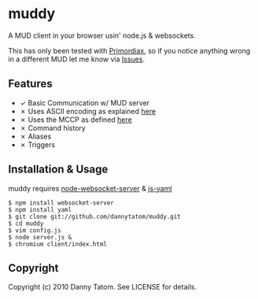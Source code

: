 # muddy

A MUD client in your browser usin' node.js & websockets.

This has only been tested with [Primordiax](http://primordiax.com),
so if you notice anything wrong in a different MUD let me know via
[Issues](http://github.com/dannytatom/muddy/issues).

## Features

- ✓ Basic Communication w/ MUD server
- ✗ Uses ASCII encoding as explained [here](http://cryosphere.net/mud-protocol.html)
- ✗ Uses the MCCP as defined [here](http://mccp.smaugmuds.org/)
- ✗ Command history
- ✗ Aliases
- ✗ Triggers

## Installation & Usage

muddy requires [node-websocket-server](http://github.com/miksago/node-websocket-server)
& [js-yaml](http://github.com/visionmedia/js-yaml)

    $ npm install websocket-server
    $ npm install yaml
    $ git clone git://github.com/dannytatom/muddy.git
    $ cd muddy
    $ vim config.js
    $ node server.js &
    $ chromium client/index.html

## Copyright

Copyright (c) 2010 Danny Tatom. See LICENSE for details.
